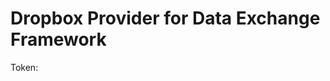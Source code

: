 # Dropbox Provider for Data Exchange Framework

 <dependentAssembly>
        <assemblyIdentity name="Newtonsoft.Json" publicKeyToken="30ad4fe6b2a6aeed" />
        <bindingRedirect oldVersion="0.0.0.0-7.0.0.0" newVersion="6.0.0.0" />
 </dependentAssembly>

Token:
